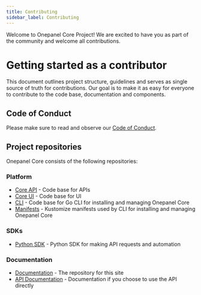 ```yaml
---
title: Contributing
sidebar_label: Contributing
---
```


Welcome to Onepanel Core Project! We are excited to have you as part of the community and welcome all contributions.

# Getting started as a contributor
This document outlines project structure, guidelines and serves as single source of truth for contributions. Our goal is to make it as easy for everyone to contribute to the code base, documentation and components.

## Code of Conduct
Please make sure to read and observe our [Code of Conduct](https://github.com/onepanelio/core/blob/master/CODE_OF_CONDUCT.md).

## Project repositories
Onepanel Core consists of the following repositories:

### Platform
- [Core API](https://github.com/onepanelio/core/) - Code base for APIs
- [Core UI](https://github.com/onepanelio/core-ui/) - Code base for UI
- [CLI](https://github.com/onepanelio/cli/) - Code base for Go CLI for installing and managing Onepanel Core
- [Manifests](https://github.com/onepanelio/core-ui/) - Kustomize manifests used by CLI for installing and managing Onepanel Core

### SDKs
- [Python SDK](https://github.com/onepanelio/python-sdk/) - Python SDK for making API requests and automation

### Documentation
- [Documentation](https://github.com/onepanelio/core-docs/) - The repository for this site
- [API Documentation](https://github.com/onepanelio/core-api-docs/) - Documentation if you choose to use the API directly
